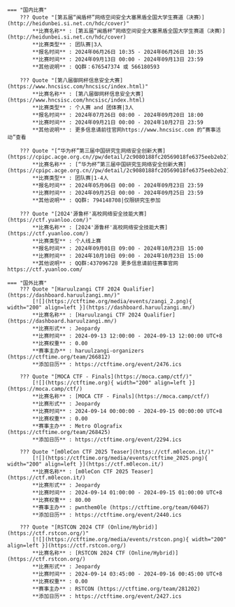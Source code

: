     === "国内比赛"
        ??? Quote "[第五届“闽盾杯”网络空间安全大塞黑盾全国大学生赛道（决赛）](http://heidunbei.si.net.cn/hdc/cover)"  
            **比赛名称** : [第五届“闽盾杯”网络空间安全大塞黑盾全国大学生赛道（决赛）](http://heidunbei.si.net.cn/hdc/cover)  
            **比赛类型** : 团队赛|3人  
            **报名时间** : 2024年06月26日 10:35 - 2024年06月26日 10:35  
            **比赛时间** : 2024年09月13日 00:00 - 2024年09月13日 23:59  
            **其他说明** : QQ群：676547374 或 566180593  
            
        ??? Quote "[第八届御网杯信息安全大赛](https://www.hncsisc.com/hncsisc/index.html)"  
            **比赛名称** : [第八届御网杯信息安全大赛](https://www.hncsisc.com/hncsisc/index.html)  
            **比赛类型** : 个人赛 and 团体赛|3人  
            **报名时间** : 2024年07月26日 08:00 - 2024年09月20日 18:00  
            **比赛时间** : 2024年09月21日 00:00 - 2024年10月27日 23:59  
            **其他说明** : 更多信息请前往官网https://www.hncsisc.com 的“赛事活动”查看  
            
        ??? Quote "[“华为杯”第三届中国研究生网络安全创新大赛](https://cpipc.acge.org.cn//pw/detail/2c9080188fc20569018fe6375eeb2eb2)"  
            **比赛名称** : [“华为杯”第三届中国研究生网络安全创新大赛](https://cpipc.acge.org.cn//pw/detail/2c9080188fc20569018fe6375eeb2eb2)  
            **比赛类型** : 团队赛|1-4人  
            **报名时间** : 2024年05月06日 00:00 - 2024年09月23日 23:59  
            **比赛时间** : 2024年09月25日 00:00 - 2024年09月25日 23:59  
            **其他说明** : QQ群: 794148708|仅限研究生参加  
            
        ??? Quote "[2024'源鲁杯'高校网络安全技能大赛](https://ctf.yuanloo.com/)"  
            **比赛名称** : [2024'源鲁杯'高校网络安全技能大赛](https://ctf.yuanloo.com/)  
            **比赛类型** : 个人线上赛  
            **报名时间** : 2024年09月01日 09:00 - 2024年10月23日 15:00  
            **比赛时间** : 2024年10月10日 09:00 - 2024年10月23日 15:00  
            **其他说明** : QQ群:437096728 更多信息请前往赛事官网 https://ctf.yuanloo.com/  
                
    === "国外比赛"
        ??? Quote "[Haruulzangi CTF 2024 Qualifier](https://dashboard.haruulzangi.mn/)"  
            [![](https://ctftime.org/media/events/zangi_2.png){ width="200" align=left }](https://dashboard.haruulzangi.mn/)  
            **比赛名称** : [Haruulzangi CTF 2024 Qualifier](https://dashboard.haruulzangi.mn/)  
            **比赛形式** : Jeopardy  
            **比赛时间** : 2024-09-13 12:00:00 - 2024-09-13 12:00:00 UTC+8  
            **比赛权重** : 0.00  
            **赛事主办** : haruulzangi-organizers (https://ctftime.org/team/266812)  
            **添加日历** : https://ctftime.org/event/2476.ics  
            
        ??? Quote "[MOCA CTF - Finals](https://moca.camp/ctf/)"  
            [![](https://ctftime.org){ width="200" align=left }](https://moca.camp/ctf/)  
            **比赛名称** : [MOCA CTF - Finals](https://moca.camp/ctf/)  
            **比赛形式** : Jeopardy  
            **比赛时间** : 2024-09-14 00:00:00 - 2024-09-15 00:00:00 UTC+8  
            **比赛权重** : 0.00  
            **赛事主办** : Metro Olografix (https://ctftime.org/team/268425)  
            **添加日历** : https://ctftime.org/event/2294.ics  
            
        ??? Quote "[m0leCon CTF 2025 Teaser](https://ctf.m0lecon.it/)"  
            [![](https://ctftime.org/media/events/ctftime_2025.png){ width="200" align=left }](https://ctf.m0lecon.it/)  
            **比赛名称** : [m0leCon CTF 2025 Teaser](https://ctf.m0lecon.it/)  
            **比赛形式** : Jeopardy  
            **比赛时间** : 2024-09-14 01:00:00 - 2024-09-15 01:00:00 UTC+8  
            **比赛权重** : 80.00  
            **赛事主办** : pwnthem0le (https://ctftime.org/team/60467)  
            **添加日历** : https://ctftime.org/event/2440.ics  
            
        ??? Quote "[RSTCON 2024 CTF (Online/Hybrid)](https://ctf.rstcon.org/)"  
            [![](https://ctftime.org/media/events/rstcon.png){ width="200" align=left }](https://ctf.rstcon.org/)  
            **比赛名称** : [RSTCON 2024 CTF (Online/Hybrid)](https://ctf.rstcon.org/)  
            **比赛形式** : Jeopardy  
            **比赛时间** : 2024-09-14 03:45:00 - 2024-09-16 00:45:00 UTC+8  
            **比赛权重** : 0.00  
            **赛事主办** : RSTCON (https://ctftime.org/team/281202)  
            **添加日历** : https://ctftime.org/event/2427.ics  
            